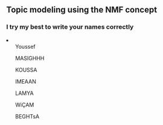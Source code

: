 ## Topic modeling using the NMF concept
### I try my best to write your names correctly
<li>
  <ul>Youssef</ul>
  <ul>MASIGHHH</ul>
  <ul>KOUSSA</ul>
  <ul>IMEAAN</ul>
  <ul>LAMYA</ul>
  <ul>WiÇAM</ul>
  <ul>BEGHTsA</ul>
</li>
